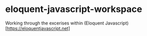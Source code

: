 # eloquent-javascript-workspace

Working through the excerises within (Eloquent Javascript)[https://eloquentjavascript.net]
